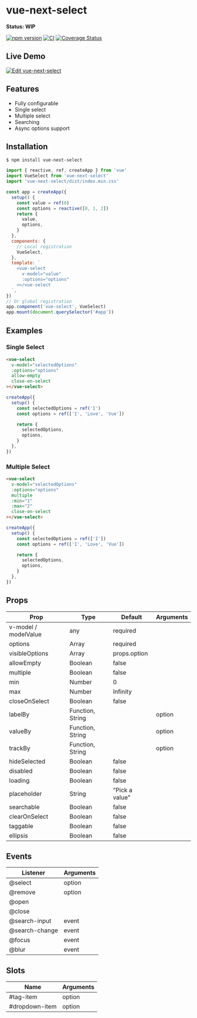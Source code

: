 # vue-next-select

**Status: WIP**

[![npm version](https://badge.fury.io/js/vue-next-select.svg)](https://badge.fury.io/js/vue-next-select)
[![CI](https://github.com/iendeavor/vue-next-select/workflows/CI/badge.svg)](https://github.com/iendeavor/vue-next-select/actions)
[![Coverage Status](https://coveralls.io/repos/github/iendeavor/vue-next-select/badge.svg?branch=develop)](https://coveralls.io/github/iendeavor/vue-next-select?branch=develop)

## Live Demo

[![Edit vue-next-select](https://codesandbox.io/static/img/play-codesandbox.svg)](https://codesandbox.io/s/vue-next-select-01mxz?fontsize=14&hidenavigation=1&theme=dark)

## Features

- Fully configurable
- Single select
- Multiple select
- Searching
- Async options support

## Installation

```
$ npm install vue-next-select
```

```js
import { reactive, ref, createApp } from 'vue'
import VueSelect from 'vue-next-select'
import 'vue-next-select/dist/index.min.css'

const app = createApp({
  setup() {
    const value = ref(0)
    const options = reactive([0, 1, 2])
    return {
      value,
      options,
    }
  },
  components: {
    // Local registration
    VueSelect,
  },
  template: `
    <vue-select
      v-model="value"
      :options="options"
    ></vue-select
  `,
})
// Or global registration
app.component('vue-select', VueSelect)
app.mount(document.querySelector('#app'))
```

## Examples

### Single Select

```html
<vue-select
  v-model="selectedOptions"
  :options="options"
  allow-empty
  close-on-select
></vue-select>
```

```javascript
createApp({
  setup() {
    const selectedOptions = ref('I')
    const options = ref(['I', 'Love', 'Vue'])

    return {
      selectedOptions,
      options,
    }
  },
})
```

### Multiple Select

```html
<vue-select
  v-model="selectedOptions"
  :options="options"
  multiple
  :min="1"
  :max="2"
  close-on-select
></vue-select>
```

```javascript
createApp({
  setup() {
    const selectedOptions = ref(['I'])
    const options = ref(['I', 'Love', 'Vue'])

    return {
      selectedOptions,
      options,
    }
  },
})
```

## Props

| Prop                  | Type             | Default        | Arguments   |
| --------------------- | ---------------- | -------------- | ----------- |
| v\-model / modelValue | any              | required       |             |
| options               | Array            | required       |             |
| visibleOptions        | Array            | props.option   |             |
| allowEmpty            | Boolean          | false          |             |
| multiple              | Boolean          | false          |             |
| min                   | Number           | 0              |             |
| max                   | Number           | Infinity       |             |
| closeOnSelect         | Boolean          | false          |             |
| labelBy               | Function, String |                | option      |
| valueBy               | Function, String |                | option      |
| trackBy               | Function, String |                | option      |
| hideSelected          | Boolean          | false          |             |
| disabled              | Boolean          | false          |             |
| loading               | Boolean          | false          |             |
| placeholder           | String           | "Pick a value" |             |
| searchable            | Boolean          | false          |             |
| clearOnSelect         | Boolean          | false          |             |
| taggable              | Boolean          | false          |             |
| ellipsis              | Boolean          | false          |             |

## Events

| Listener        | Arguments |
| --------------- | --------- |
| @select         | option    |
| @remove         | option    |
| @open           |           |
| @close          |           |
| @search\-input  | event     |
| @search\-change | event     |
| @focus          | event     |
| @blur           | event     |

## Slots

| Name           | Arguments |
| -------------- | --------- |
| #tag-item      | option    |
| #dropdown-item | option    |
